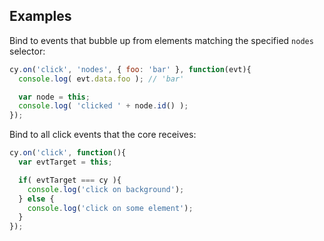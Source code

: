 ## Examples

Bind to events that bubble up from elements matching the specified `nodes` selector:
```js
cy.on('click', 'nodes', { foo: 'bar' }, function(evt){
  console.log( evt.data.foo ); // 'bar'

  var node = this;
  console.log( 'clicked ' + node.id() );
});
```

Bind to all click events that the core receives:

```js
cy.on('click', function(){
  var evtTarget = this;

  if( evtTarget === cy ){
  	console.log('click on background');
  } else {
    console.log('click on some element');
  }
});
```